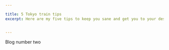 ```yaml
---

title: 5 Tokyo train tips
excerpt: Here are my five tips to keep you sane and get you to your destination on the Tokyo Subway.


---
```


Blog number two